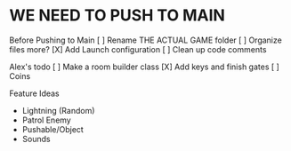 # WE NEED TO PUSH TO MAIN

Before Pushing to Main
[ ] Rename THE ACTUAL GAME folder
[ ] Organize files more?
[X] Add Launch configuration
[ ] Clean up code comments


Alex's todo
[ ] Make a room builder class
[X] Add keys and finish gates
[ ] Coins


Feature Ideas
* Lightning (Random)
* Patrol Enemy
* Pushable/Object
* Sounds